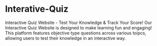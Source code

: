 # Interative-Quiz
Interactive Quiz Website - Test Your Knowledge &amp; Track Your Score! Our Interactive Quiz Website is designed to make learning fun and engaging! This platform features objective type questions across various toipcs, allowing users to test their knowledge in an interactive way.
